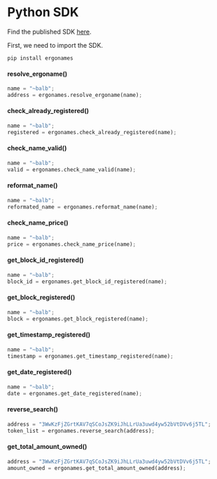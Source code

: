 # Python SDK

Find the published SDK [here](https://pypi.org/project/ergonames/).

First, we need to import the SDK.

```
pip install ergonames
```

#### resolve_ergoname()

```python
name = "~balb";
address = ergonames.resolve_ergoname(name);
```

#### check_already_registered()

```python
name = "~balb";
registered = ergonames.check_already_registered(name);
```

#### check_name_valid()

```python
name = "~balb";
valid = ergonames.check_name_valid(name);
```

#### reformat_name()

```python
name = "~balb";
reformated_name = ergonames.reformat_name(name);
```

#### check_name_price()

```python
name = "~balb";
price = ergonames.check_name_price(name);
```

#### get_block_id_registered()

```python
name = "~balb";
block_id = ergonames.get_block_id_registered(name);
```

#### get_block_registered()

```python
name = "~balb";
block = ergonames.get_block_registered(name);
```

#### get_timestamp_registered()

```python
name = "~balb";
timestamp = ergonames.get_timestamp_registered(name);
```

#### get_date_registered()

```python
name = "~balb";
date = ergonames.get_date_registered(name);
```

#### reverse_search()

```python
address = "3WwKzFjZGrtKAV7qSCoJsZK9iJhLLrUa3uwd4yw52bVtDVv6j5TL";
token_list = ergonames.reverse_search(address);
```

#### get_total_amount_owned()

```python
address = "3WwKzFjZGrtKAV7qSCoJsZK9iJhLLrUa3uwd4yw52bVtDVv6j5TL";
amount_owned = ergonames.get_total_amount_owned(address);
```